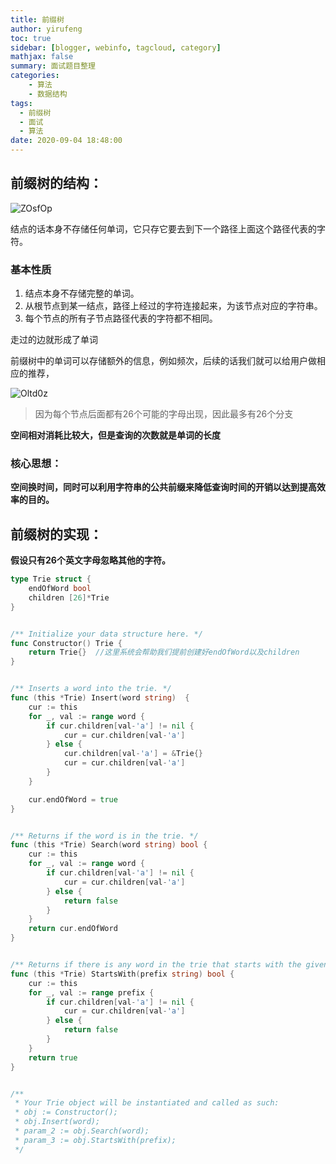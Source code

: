```yaml
---
title: 前缀树
author: yirufeng
toc: true
sidebar: [blogger, webinfo, tagcloud, category]
mathjax: false
summary: 面试题目整理
categories: 
	- 算法
	- 数据结构
tags:
  - 前缀树
  - 面试
  - 算法
date: 2020-09-04 18:48:00
---
```




## 前缀树的结构：

![ZOsfOp](https://cdn.jsdelivr.net/gh/sivanWu0222/ImageHosting@master/uPic/ZOsfOp.png)

结点的话本身不存储任何单词，它只存它要去到下一个路径上面这个路径代表的字符。

### 基本性质

1. 结点本身不存储完整的单词。
2. 从根节点到某一结点，路径上经过的字符连接起来，为该节点对应的字符串。
3. 每个节点的所有子节点路径代表的字符都不相同。

走过的边就形成了单词

前缀树中的单词可以存储额外的信息，例如频次，后续的话我们就可以给用户做相应的推荐，

![Oltd0z](https://cdn.jsdelivr.net/gh/sivanWu0222/ImageHosting@master/uPic/Oltd0z.png)

> 因为每个节点后面都有26个可能的字母出现，因此最多有26个分支

**空间相对消耗比较大，但是查询的次数就是单词的长度**

### **核心思想：**
**空间换时间，同时可以利用字符串的公共前缀来降低查询时间的开销以达到提高效率的目的。**

## 前缀树的实现：

**假设只有26个英文字母忽略其他的字符。**

```go
type Trie struct {
	endOfWord bool
	children [26]*Trie
}


/** Initialize your data structure here. */
func Constructor() Trie {
	return Trie{}  //这里系统会帮助我们提前创建好endOfWord以及children
}


/** Inserts a word into the trie. */
func (this *Trie) Insert(word string)  {
	cur := this
	for _, val := range word {
		if cur.children[val-'a'] != nil {
			cur = cur.children[val-'a']
		} else {
			cur.children[val-'a'] = &Trie{}
			cur = cur.children[val-'a']
		}
	}

	cur.endOfWord = true
}


/** Returns if the word is in the trie. */
func (this *Trie) Search(word string) bool {
	cur := this
	for _, val := range word {
		if cur.children[val-'a'] != nil {
			cur = cur.children[val-'a']
		} else {
			return false
		}
	}
	return cur.endOfWord
}


/** Returns if there is any word in the trie that starts with the given prefix. */
func (this *Trie) StartsWith(prefix string) bool {
	cur := this
	for _, val := range prefix {
		if cur.children[val-'a'] != nil {
			cur = cur.children[val-'a']
		} else {
			return false
		}
	}
	return true
}


/**
 * Your Trie object will be instantiated and called as such:
 * obj := Constructor();
 * obj.Insert(word);
 * param_2 := obj.Search(word);
 * param_3 := obj.StartsWith(prefix);
 */
```

